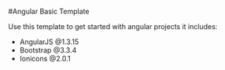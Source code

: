 #Angular Basic Template

Use this template to get started with angular projects it includes:

* AngularJS @1.3.15
* Bootstrap @3.3.4
* Ionicons @2.0.1

